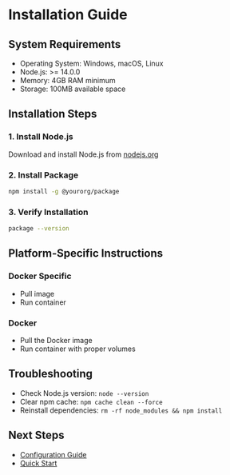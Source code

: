# Installation Guide

## System Requirements
- Operating System: Windows, macOS, Linux
- Node.js: >= 14.0.0
- Memory: 4GB RAM minimum
- Storage: 100MB available space

## Installation Steps

### 1. Install Node.js
Download and install Node.js from [nodejs.org](https://nodejs.org/)

### 2. Install Package
```bash
npm install -g @yourorg/package
```

### 3. Verify Installation
```bash
package --version
```

## Platform-Specific Instructions



### Docker Specific
- Pull image
- Run container

### Docker
- Pull the Docker image
- Run container with proper volumes

## Troubleshooting
- Check Node.js version: `node --version`
- Clear npm cache: `npm cache clean --force`
- Reinstall dependencies: `rm -rf node_modules && npm install`

## Next Steps
- [Configuration Guide](./CONFIG.md)
- [Quick Start](./QUICKSTART.md)